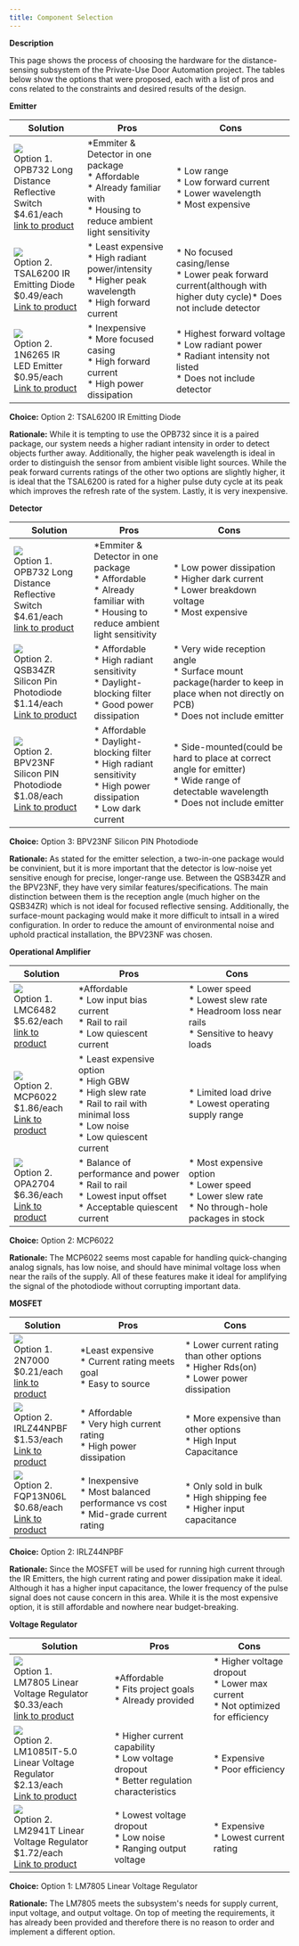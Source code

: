 ```yaml
---
title: Component Selection
---
```

**Description**

This page shows the process of choosing the hardware for the distance-sensing subsystem of the Private-Use Door Automation project. The tables below show the options that were proposed, each with a list of pros and cons related to the constraints and desired results of the design.


**Emitter**

| **Solution**                                                                                                                                                                                      | **Pros**                                                                                                                                    | **Cons**                                                                                            |
| ------------------------------------------------------------------------------------------------------------------------------------------------------------------------------------------------- | ------------------------------------------------------------------------------------------------------------------------------------------- | --------------------------------------------------------------------------------------------------- |
| ![](OPB732(Reflective%20Switch).png)<br>Option 1.<br> OPB732 Long Distance Reflective Switch<br>$4.61/each<br>[link to product](https://www.digikey.com/en/products/detail/tt-electronics-optek-technology/OPB732/1637069)                 | \*Emmiter & Detector in one package<br>\* Affordable<br>\* Already familiar with<br>\* Housing to reduce ambient light sensitivity                                               | \* Low range<br>\* Low forward current<br>\* Lower wavelength<br>\* Most expensive |
| ![](TSAL6200(IR%20Emitter).png)<br>Option 2.<br>TSAL6200 IR Emitting Diode <br> $0.49/each <br> [Link to product](https://www.digikey.com/en/products/detail/vishay-semiconductor-opto-division/TSAL6200/1681339?s=N4IgTCBcDaIC4GcCGAbAbGADJkBdAvkA) | \* Least expensive <br>\* High radiant power/intensity<br>\* Higher peak wavelength<br>\* High forward current | \* No focused casing/lense<br>\* Lower peak forward current(although with higher duty cycle)\* Does not include detector                                                         |
| ![](1N6265(IR%20Emitter).png)<br>Option 2.<br>1N6265 IR LED Emitter<br> $0.95/each <br> [Link to product](https://www.jameco.com/z/1N6265-Fairchild-onsemi-LED-IR-Emitter-Infrared-TO-46-940nm-1us-Rise-100mW_2285031.html) | \* Inexpensive<br>\* More focused casing<br>\* High forward current<br>\* High power dissipation | \* Highest forward voltage<br>\* Low radiant power<br>\* Radiant intensity not listed<br>\* Does not include detector                                                       |

**Choice:** Option 2: TSAL6200 IR Emitting Diode

**Rationale:** While it is tempting to use the OPB732 since it is a paired package, our system needs a higher radiant intensity in order to detect objects further away. Additionally, the higher peak wavelength is ideal in order to distinguish the sensor from ambient visible light sources. While the peak forward currents ratings of the other two options are slightly higher, it is ideal that the TSAL6200 is rated for a higher pulse duty cycle at its peak which improves the refresh rate of the system. Lastly, it is very inexpensive.


**Detector**

| **Solution**                                                                                                                                                                                      | **Pros**                                                                                                                                    | **Cons**                                                                                            |
| ------------------------------------------------------------------------------------------------------------------------------------------------------------------------------------------------- | ------------------------------------------------------------------------------------------------------------------------------------------- | --------------------------------------------------------------------------------------------------- |
| ![](OPB732(Reflective%20Switch).png)<br>Option 1.<br> OPB732 Long Distance Reflective Switch<br>$4.61/each<br>[link to product](https://www.digikey.com/en/products/detail/tt-electronics-optek-technology/OPB732/1637069)                 | \*Emmiter & Detector in one package<br>\* Affordable<br>\* Already familiar with<br>\* Housing to reduce ambient light sensitivity                                               | \* Low power dissipation<br>\* Higher dark current<br>\* Lower breakdown voltage<br>\* Most expensive |
| ![](QSB34ZR(Photodiode).png)<br>Option 2.<br>QSB34ZR Silicon Pin Photodiode <br> $1.14/each <br> [Link to product](https://www.digikey.com/en/products/detail/onsemi/QSB34ZR/1053818?s=N4IgTCBcDaIIoGUBCBmALALQEogLoF8g) | \* Affordable <br>\* High radiant sensitivity<br>\* Daylight-blocking filter<br>\* Good power dissipation | \* Very wide reception angle<br>\* Surface mount package(harder to keep in place when not directly on PCB)<br>\* Does not include emitter                                                        |
| ![](BPV23NF(Photodiode).png)<br>Option 2.<br>BPV23NF Silicon PIN Photodiode<br> $1.08/each <br> [Link to product](https://www.digikey.com/en/products/detail/vishay-semiconductor-opto-division/BPV23NF/1681143) | \* Affordable<br>\* Daylight-blocking filter<br>\* High radiant sensitivity<br>\* High power dissipation<br>\* Low dark current | \* Side-mounted(could be hard to place at correct angle for emitter)<br>\* Wide range of detectable wavelength<br>\* Does not include emitter                                                        |

**Choice:** Option 3: BPV23NF Silicon PIN Photodiode

**Rationale:** As stated for the emitter selection, a two-in-one package would be convinient, but it is more important that the detector is low-noise yet sensitive enough for precise, longer-range use. Between the QSB34ZR and the BPV23NF, they have very similar features/specifications. The main distinction between them is the reception angle (much higher on the QSB34ZR) which is not ideal for focused reflective sensing. Additionally, the surface-mount packaging would make it more difficult to intsall in a wired configuration. In order to reduce the amount of environmental noise and uphold practical installation, the BPV23NF was chosen.


**Operational Amplifier**

| **Solution**                                                                                                                                                                                      | **Pros**                                                                                                                                    | **Cons**                                                                                            |
| ------------------------------------------------------------------------------------------------------------------------------------------------------------------------------------------------- | ------------------------------------------------------------------------------------------------------------------------------------------- | --------------------------------------------------------------------------------------------------- |
| ![](LMC6482(OpAmp).png)<br>Option 1.<br> LMC6482 <br>$5.62/each<br>[link to product](https://www.digikey.com/en/products/detail/texas-instruments/LMC6482IN-NOPB/364330)                 | \*Affordable<br>\* Low input bias current<br>\* Rail to rail<br>\* Low quiescent current                                              | \* Lower speed<br>\* Lowest slew rate<br>\* Headroom loss near rails<br>\* Sensitive to heavy loads |
| ![](MCP6022(OpAmp).png)<br>Option 2.<br> MCP6022 <br> $1.86/each <br> [Link to product](https://www.digikey.com/en/products/detail/microchip-technology/MCP6022-I-P/417828) | \* Least expensive option <br>\* High GBW<br>\* High slew rate<br>\* Rail to rail with minimal loss<br>\* Low noise<br>\* Low quiescent current | \* Limited load drive<br>\* Lowest operating supply range                                                         |
| ![](OPA2704(OpAmp).png)<br>Option 2.<br> OPA2704 <br> $6.36/each <br> [Link to product](https://www.digikey.com/en/products/detail/texas-instruments/OPA2704UA-2K5/1572356) | \* Balance of performance and power<br>\* Rail to rail<br>\* Lowest input offset<br>\* Acceptable quiescent current | \* Most expensive option<br>\* Lower speed<br>\* Lower slew rate<br>\* No through-hole packages in stock                                                         |

**Choice:** Option 2: MCP6022

**Rationale:** The MCP6022 seems most capable for handling quick-changing analog signals, has low noise, and should have minimal voltage loss when near the rails of the supply. All of these features make it ideal for amplifying the signal of the photodiode without corrupting important data.



**MOSFET**

| **Solution**                                                                                                                                                                                      | **Pros**                                                                                                                                    | **Cons**                                                                                            |
| ------------------------------------------------------------------------------------------------------------------------------------------------------------------------------------------------- | ------------------------------------------------------------------------------------------------------------------------------------------- | --------------------------------------------------------------------------------------------------- |
| ![](2N7000(MOSFET).png)<br>Option 1.<br> 2N7000 <br>$0.21/each<br>[link to product](https://www.digikey.com/en/products/detail/diotec-semiconductor/2N7000/13164314)                 | \*Least expensive<br>\* Current rating meets goal<br>\* Easy to source                                             | \* Lower current rating than other options<br>\* Higher Rds(on)<br>\* Lower power dissipation |
| ![](IRLZ44NPBF(MOSFET).png)<br>Option 2.<br> IRLZ44NPBF <br> $1.53/each <br> [Link to product](https://www.digikey.com/en/products/detail/infineon-technologies/IRLZ44NPBF/811808) | \* Affordable <br>\* Very high current rating<br>\* High power dissipation | \* More expensive than other options<br>\* High Input Capacitance                                                         |
| ![](FQP13N06L(MOSFET).png)<br>Option 2.<br> FQP13N06L <br> $0.68/each <br> [Link to product](https://www.digikey.com/en/products/detail/rochester-electronics-llc/FQP13N06L/13455336) | \* Inexpensive<br>\* Most balanced performance vs cost<br>\* Mid-grade current rating | \* Only sold in bulk<br>\* High shipping fee<br>\* Higher input capacitance                                                       |

**Choice:** Option 2: IRLZ44NPBF

**Rationale:** Since the MOSFET will be used for running high current through the IR Emitters, the high current rating and power dissipation make it ideal. Although it has a higher input capacitance, the lower frequency of the pulse signal does not cause concern in this area. While it is the most expensive option, it is still affordable and nowhere near budget-breaking.


**Voltage Regulator**

| **Solution**                                                                                                                                                                                      | **Pros**                                                                                                                                    | **Cons**                                                                                            |
| ------------------------------------------------------------------------------------------------------------------------------------------------------------------------------------------------- | ------------------------------------------------------------------------------------------------------------------------------------------- | --------------------------------------------------------------------------------------------------- |
| ![](LM7805(Regulator).png)<br>Option 1.<br> LM7805 Linear Voltage Regulator<br>$0.33/each<br>[link to product](https://www.digikey.com/en/products/detail/taejin/lm7805t/22237260)                 | \*Affordable<br>\* Fits project goals<br>\* Already provided                                             | \* Higher voltage dropout<br>\* Lower max current<br>\* Not optimized for efficiency |
| ![](LM1085IT-5.0(Regulator).png)<br>Option 2.<br> LM1085IT-5.0 Linear Voltage Regulator <br> $2.13/each <br> [Link to product](https://www.digikey.com/en/products/detail/texas-instruments/LM1085IT-5-0-NOPB/363564) | \* Higher current capability <br>\* Low voltage dropout<br>\* Better regulation characteristics | \* Expensive<br>\* Poor efficiency                                                         |
| ![](LM2941T(Regulator).png)<br>Option 2.<br> LM2941T Linear Voltage Regulator <br> $1.72/each <br> [Link to product](https://www.digikey.com/en/products/detail/texas-instruments/LM2941T-NOPB/148144) | \* Lowest voltage dropout<br>\* Low noise<br>\* Ranging output voltage| \* Expensive<br>\* Lowest current rating                                                      |

**Choice:** Option 1: LM7805 Linear Voltage Regulator

**Rationale:** The LM7805 meets the subsystem's needs for supply current, input voltage, and output voltage. On top of meeting the requirements, it has already been provided and therefore there is no reason to order and implement a different option.